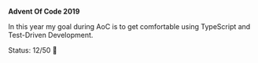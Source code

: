 <b> Advent Of Code 2019 </b>

In this year my goal during AoC is to get comfortable using TypeScript and Test-Driven Development. 

Status: 12/50 🌟
